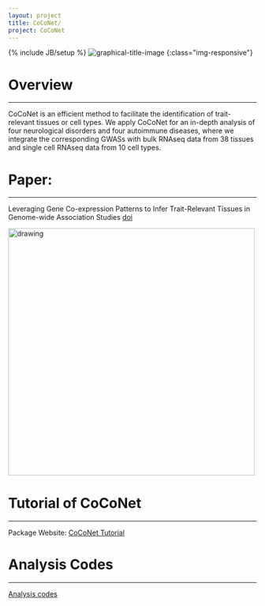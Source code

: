 ```yaml
---
layout: project
title: CoCoNet/
project: CoCoNet
---
```


{% include JB/setup %}
![graphical-title-image](http://oslerinhealth.org/sites/default/files/logo_h40.png)
{:class="img-responsive"}



# Overview
------
CoCoNet is an efficient method to facilitate the identification of trait-relevant tissues or cell types. We apply CoCoNet for an in-depth analysis of four neurological disorders and four autoimmune diseases, where we integrate the corresponding GWASs with bulk RNAseq data from 38 tissues and single cell RNAseq data from 10 cell types.

# Paper:
------
Leveraging Gene Co-expression Patterns to Infer Trait-Relevant Tissues in Genome-wide Association Studies
[doi](https://doi.org/10.1371/journal.pgen.1008734)

<img align="top" src="/assets/images/papers/coconetFig1.jpg" alt="drawing" width="500"/>


# Tutorial of CoCoNet
------
Package Website: [CoCoNet Tutorial](https://lulushang.org/docs/Projects/CoCoNet/package)


# Analysis Codes
------
[Analysis codes](https://lulushang.org/docs/Projects/CoCoNet/Reproduce)
<br />

